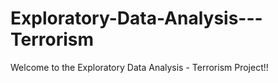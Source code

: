 # Exploratory-Data-Analysis---Terrorism
Welcome to the Exploratory Data Analysis - Terrorism Project!!
